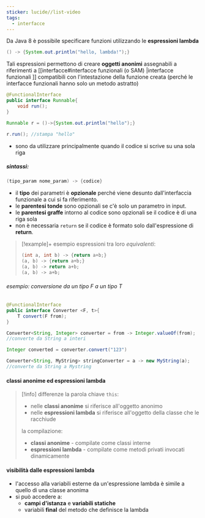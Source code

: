 ```yaml
---
sticker: lucide//list-video
tags:
  - interfacce
---
```

Da Java 8 è possibile specificare funzioni utilizzando le **espressioni lambda**
```java
() -> {System.out.println("hello, lambda!");}
```

Tali espressioni permettono di creare **oggetti anonimi** assegnabili a riferimenti a [[interfacce#interfacce funzionali (o SAM) |interfacce funzionali ]] compatibili con l'intestazione della funzione creata (perché le interfacce funzionali hanno solo un metodo astratto)
```java
@FunctionalInterface
public interface Runnable{
	void run();
}

Runnable r = ()->{System.out.println("hello");}

r.run(); //stampa "hello"
```

- sono da utilizzare principalmente quando il codice si scrive su una sola riga
##### sintassi:
```java
(tipo_param nome_param) -> {codice}
```
- il **tipo** dei parametri è **opzionale** perché viene desunto dall'interfaccia funzionale a cui si fa riferimento.
- le **parentesi tonde** sono opzionali se c'è solo un parametro in input.
- le **parentesi graffe** intorno al codice sono opzionali se il codice è di una riga sola
- non è necessaria `return` se il codice è formato solo dall'espressione di **return**.

>[!example]+ esempio
>espressioni tra loro *equivalenti*:
>```java
>(int a, int b) -> {return a+b;}
>(a, b) -> {return a+b;}
>(a, b) -> return a+b;
>(a, b) -> a+b;
>```

###### esempio: conversione da un tipo F a un tipo T
```java
@FunctionalInterface
public interface Converter <F, t>{
	T convert(F from);
}

Converter<String, Integer> converter = from -> Integer.valueOf(from); 
//converte da String a interi

Integer converted = converter.convert("123")

Converter<String, MyString> stringConverter = a -> new MyString(a);
//converte da String a Mystring
```

#### classi anonime ed espressioni lambda
>[!info] differenze
>la parola chiave `this`:
>- nelle **classi anonime** si riferisce all'oggetto anonimo
>- nelle **espressioni lambda** si riferisce all'oggetto della classe che le racchiude
> 
>la compilazione:
>- **classi anonime** - compilate come classi interne
>- **espressioni lambda** - compilate come metodi privati invocati dinamicamente

#### visibilità dalle espressioni lambda
- l'accesso alla variabili esterne da un'espressione lambda è simile a quello di una classe anonima
- si può accedere a:
	- **campi d'istanza** e **variabili statiche**
	- variabili **final** del metodo che definisce la lambda